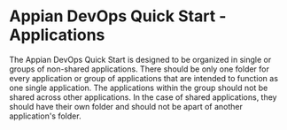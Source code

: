 # Appian DevOps Quick Start - Applications

The Appian DevOps Quick Start is designed to be organized in single or groups of non-shared applications. There should be only one folder for every application or group of applications that are intended to function as one single application. The applications within the group should not be shared across other applications. In the case of shared applications, they should have their own folder and should not be apart of another application's folder. 